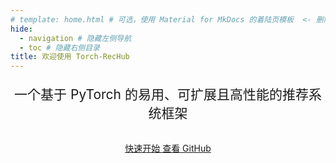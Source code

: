 ```yaml
---
# template: home.html # 可选，使用 Material for MkDocs 的着陆页模板  <- 删除或注释掉此行
hide:
  - navigation # 隐藏左侧导航
  - toc # 隐藏右侧目录
title: 欢迎使用 Torch-RecHub
---
```


<style>
  .md-typeset h1, .md-content__button { display: none; } /* 隐藏默认标题和编辑按钮 */
  /* 更新特性项样式以适应卡片 */
  .feature-card {
    text-align: center;
    border: 1px solid var(--md-default-fg-color--lightest); /* 可选：添加边框 */
    border-radius: 4px; /* 可选：添加圆角 */
    height: 100%; /* 让卡片等高 */
    display: flex; /* 使用 flex 布局 */
    flex-direction: column; /* 垂直排列 */
    justify-content: flex-start; /* 从顶部开始对齐 */
  }
  .feature-card .md-card__content {
      flex-grow:
  .feature-item { text-align: center; }
  .feature-icon { font-size: 3em; margin-bottom: 0.5em; }
</style>

<!-- Hero Section -->
<section class="mdx-container">
  <div class="md-grid md-typeset">
    <div class="md-grid__cell md-grid__cell--center">
      <!-- <img src="assets/logo.png" alt="Torch-RecHub Logo" width="200"> -->
      <h1 style="text-align: center; font-size: 3em; margin-top: 1em; margin-bottom: 0.5em;">Torch-RecHub</h1>
      <p style="text-align: center; font-size: 1.5em; margin-bottom: 1.5em;">一个基于 PyTorch 的易用、可扩展且高性能的推荐系统框架</p>
      <div style="text-align: center;">
        <a href="getting-started/" class="md-button md-button--primary md-button--lg">
          快速开始
        </a>
        <a href="https://github.com/datawhalechina/torch-rechub" target="_blank" rel="noopener" class="md-button md-button--lg">
          查看 GitHub
        </a>
      </div>
    </div>
  </div>
</section>
